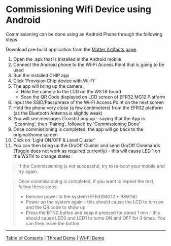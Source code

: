 # Commissioning Wifi Device using Android

Commissioning can be done using an Android Phone through the following steps.

Download pre-build application from the
[Matter Artifacts page](../general/ARTIFACTS.md).

1. Open the .apk that is installed in the Android mobile
2. Connect the Android phone to the Wi-Fi Access Point that is going to be used
3. Run the installed CHIP app
4. Click 'Provision Chip device with Wi-Fi'
5. The app will bring up the camera:
    - Hold the camera to the LCD on the WSTK board
    - Scan the QR Code displayed on LCD screen of EFR32 MG12 Platform
6. Input the SSID/Passphrase of the Wi-Fi Access Point on the next screen
7. Hold the phone very close (a few centimeters) from the EFR32 platform (as the
   Bluetooth Antenna is slightly weak)
8. You will see messages (Toasts) pop up - saying that the App is 'Scanning',
   then 'Pairing', followed by 'Commissioning Done'
9. Once commissioning is completed, the app will go back to the original/home
   screen
10. Click on 'Light ON/OFF & Level Cluster'
11. You can then bring up the On/Off Cluster and send On/Off Commands (Toggle
    does not work as required currently) - this will cause LED 1 on the WSTK to
    change states

> If the Commissioning is not successful, try to re-boot your mobile and try
> again.

> Once commissioning is completed, if you want to repeat the test, follow these
> steps:
>
> -   Remove power to the system (EFR32MG12 + RS9116)
> -   Power up the system again - this should cause the LCD to turn on and the
>     QR code to show up
> -   Press the BTN0 button and keep it pressed for about 1 min - this should
>     cause LED0 and LED1 to turns ON and OFF for 3 times. You can then leave
>     the button

----
[Table of Contents](../README.md) | [Thread Demo](../thread/DEMO_OVERVIEW.md) | [Wi-Fi Demo](./DEMO_OVERVIEW.md)